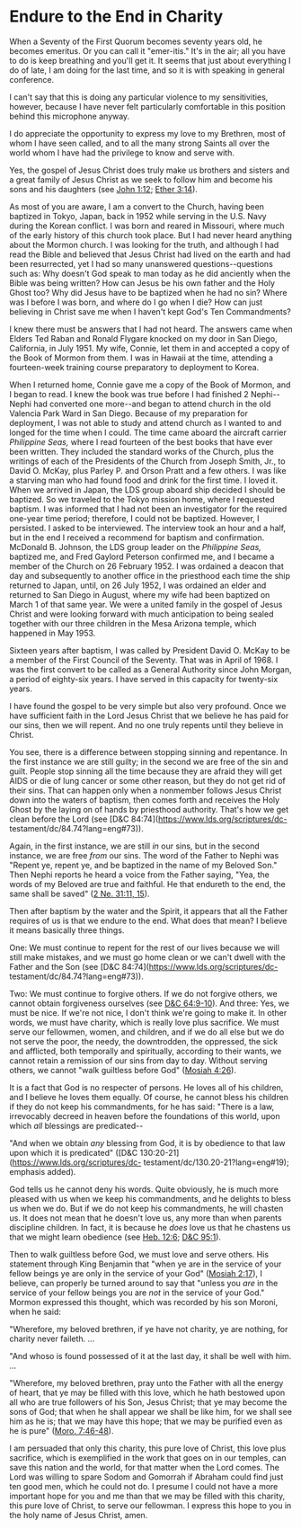# Endure to the End in Charity

When a Seventy of the First Quorum becomes seventy years old, he becomes
emeritus. Or you can call it "emer-itis." It's in the air; all you have to do
is keep breathing and you'll get it. It seems that just about everything I do
of late, I am doing for the last time, and so it is with speaking in general
conference.

I can't say that this is doing any particular violence to my sensitivities,
however, because I have never felt particularly comfortable in this position
behind this microphone anyway.

I do appreciate the opportunity to express my love to my Brethren, most of
whom I have seen called, and to all the many strong Saints all over the world
whom I have had the privilege to know and serve with.

Yes, the gospel of Jesus Christ does truly make us brothers and sisters and a
great family of Jesus Christ as we seek to follow him and become his sons and
his daughters (see [John
1:12](https://www.lds.org/scriptures/nt/john/1.12?lang=eng#11); [Ether
3:14](https://www.lds.org/scriptures/bofm/ether/3.14?lang=eng#13)).

As most of you are aware, I am a convert to the Church, having been baptized
in Tokyo, Japan, back in 1952 while serving in the U.S. Navy during the Korean
conflict. I was born and reared in Missouri, where much of the early history
of this church took place. But I had never heard anything about the Mormon
church. I was looking for the truth, and although I had read the Bible and
believed that Jesus Christ had lived on the earth and had been resurrected,
yet I had so many unanswered questions--questions such as: Why doesn't God
speak to man today as he did anciently when the Bible was being written? How
can Jesus be his own father and the Holy Ghost too? Why did Jesus have to be
baptized when he had no sin? Where was I before I was born, and where do I go
when I die? How can just believing in Christ save me when I haven't kept God's
Ten Commandments?

I knew there must be answers that I had not heard. The answers came when
Elders Ted Raban and Ronald Flygare knocked on my door in San Diego,
California, in July 1951. My wife, Connie, let them in and accepted a copy of
the Book of Mormon from them. I was in Hawaii at the time, attending a
fourteen-week training course preparatory to deployment to Korea.

When I returned home, Connie gave me a copy of the Book of Mormon, and I began
to read. I knew the book was true before I had finished 2 Nephi--Nephi had
converted one more--and began to attend church in the old Valencia Park Ward
in San Diego. Because of my preparation for deployment, I was not able to
study and attend church as I wanted to and longed for the time when I could.
The time came aboard the aircraft carrier _Philippine Seas,_ where I read
fourteen of the best books that have ever been written. They included the
standard works of the Church, plus the writings of each of the Presidents of
the Church from Joseph Smith, Jr., to David O. McKay, plus Parley P. and Orson
Pratt and a few others. I was like a starving man who had found food and drink
for the first time. I loved it. When we arrived in Japan, the LDS group aboard
ship decided I should be baptized. So we traveled to the Tokyo mission home,
where I requested baptism. I was informed that I had not been an investigator
for the required one-year time period; therefore, I could not be baptized.
However, I persisted. I asked to be interviewed. The interview took an hour
and a half, but in the end I received a recommend for baptism and
confirmation. McDonald B. Johnson, the LDS group leader on the _Philippine
Seas,_ baptized me, and Fred Gaylord Peterson confirmed me, and I became a
member of the Church on 26 February 1952. I was ordained a deacon that day and
subsequently to another office in the priesthood each time the ship returned
to Japan, until, on 26 July 1952, I was ordained an elder and returned to San
Diego in August, where my wife had been baptized on March 1 of that same year.
We were a united family in the gospel of Jesus Christ and were looking forward
with much anticipation to being sealed together with our three children in the
Mesa Arizona temple, which happened in May 1953.

Sixteen years after baptism, I was called by President David O. McKay to be a
member of the First Council of the Seventy. That was in April of 1968. I was
the first convert to be called as a General Authority since John Morgan, a
period of eighty-six years. I have served in this capacity for twenty-six
years.

I have found the gospel to be very simple but also very profound. Once we have
sufficient faith in the Lord Jesus Christ that we believe he has paid for our
sins, then we will repent. And no one truly repents until they believe in
Christ.

You see, there is a difference between stopping sinning and repentance. In the
first instance we are still guilty; in the second we are free of the sin and
guilt. People stop sinning all the time because they are afraid they will get
AIDS or die of lung cancer or some other reason, but they do not get rid of
their sins. That can happen only when a nonmember follows Jesus Christ down
into the waters of baptism, then comes forth and receives the Holy Ghost by
the laying on of hands by priesthood authority. That's how we get clean before
the Lord (see [D&amp;C 84:74](https://www.lds.org/scriptures/dc-
testament/dc/84.74?lang=eng#73)).

Again, in the first instance, we are still _in_ our sins, but in the second
instance, we are free _from_ our sins. The word of the Father to Nephi was
"Repent ye, repent ye, and be baptized in the name of my Beloved Son." Then
Nephi reports he heard a voice from the Father saying, "Yea, the words of my
Beloved are true and faithful. He that endureth to the end, the same shall be
saved" ([2 Ne. 31:11,
15](https://www.lds.org/scriptures/bofm/2-ne/31.11%2C15?lang=eng#10)).

Then after baptism by the water and the Spirit, it appears that all the Father
requires of us is that we endure to the end. What does that mean? I believe it
means basically three things.

One: We must continue to repent for the rest of our lives because we will
still make mistakes, and we must go home clean or we can't dwell with the
Father and the Son (see [D&amp;C 84:74](https://www.lds.org/scriptures/dc-
testament/dc/84.74?lang=eng#73)).

Two: We must continue to forgive others. If we do not forgive others, we
cannot obtain forgiveness ourselves (see [D&amp;C
64:9-10](https://www.lds.org/scriptures/dc-testament/dc/64.9-10?lang=eng#8)).
And three: Yes, we must be nice. If we're not nice, I don't think we're going
to make it. In other words, we must have charity, which is really love plus
sacrifice. We must serve our fellowmen, women, and children, and if we do all
else but we do not serve the poor, the needy, the downtrodden, the oppressed,
the sick and afflicted, both temporally and spiritually, according to their
wants, we cannot retain a remission of our sins from day to day. Without
serving others, we cannot "walk guiltless before God" ([Mosiah
4:26](https://www.lds.org/scriptures/bofm/mosiah/4.26?lang=eng#25)).

It is a fact that God is no respecter of persons. He loves all of his
children, and I believe he loves them equally. Of course, he cannot bless his
children if they do not keep his commandments, for he has said: "There is a
law, irrevocably decreed in heaven before the foundations of this world, upon
which _all_ blessings are predicated--

"And when we obtain _any_ blessing from God, it is by obedience to that law
upon which it is predicated" ([D&amp;C
130:20-21](https://www.lds.org/scriptures/dc-
testament/dc/130.20-21?lang=eng#19); emphasis added).

God tells us he cannot deny his words. Quite obviously, he is much more
pleased with us when we keep his commandments, and he delights to bless us
when we do. But if we do not keep his commandments, he will chasten us. It
does not mean that he doesn't love us, any more than when parents discipline
children. In fact, it is because he _does_ love us that he chastens us that we
might learn obedience (see [Heb.
12:6](https://www.lds.org/scriptures/nt/heb/12.6?lang=eng#5); [D&amp;C
95:1](https://www.lds.org/scriptures/dc-testament/dc/95.1?lang=eng#0)).

Then to walk guiltless before God, we must love and serve others. His
statement through King Benjamin that "when ye are in the service of your
fellow beings ye are only in the service of your God" ([Mosiah
2:17](https://www.lds.org/scriptures/bofm/mosiah/2.17?lang=eng#16)), I
believe, can properly be turned around to say that "unless you _are_ in the
service of your fellow beings you are _not_ in the service of your God."
Mormon expressed this thought, which was recorded by his son Moroni, when he
said:

"Wherefore, my beloved brethren, if ye have not charity, ye are nothing, for
charity never faileth. ...

"And whoso is found possessed of it at the last day, it shall be well with
him. ...

"Wherefore, my beloved brethren, pray unto the Father with all the energy of
heart, that ye may be filled with this love, which he hath bestowed upon all
who are true followers of his Son, Jesus Christ; that ye may become the sons
of God; that when he shall appear we shall be like him, for we shall see him
as he is; that we may have this hope; that we may be purified even as he is
pure" ([Moro.
7:46-48](https://www.lds.org/scriptures/bofm/moro/7.46-48?lang=eng#45)).

I am persuaded that only this charity, this pure love of Christ, this love
plus sacrifice, which is exemplified in the work that goes on in our temples,
can save this nation and the world, for that matter when the Lord comes. The
Lord was willing to spare Sodom and Gomorrah if Abraham could find just ten
good men, which he could not do. I presume I could not have a more important
hope for you and me than that we may be filled with this charity, this pure
love of Christ, to serve our fellowman. I express this hope to you in the holy
name of Jesus Christ, amen.

